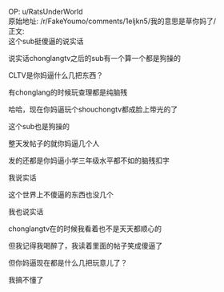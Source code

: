 
OP: u/RatsUnderWorld  
原始地址: /r/FakeYoumo/comments/1eljkn5/我的意思是草你妈了/  
正文:  
这个sub挺傻逼的说实话

说实话chonglangtv之后的sub有一个算一个都是狗操的

CLTV是你妈逼什么几把东西？

有chonglang的时候玩查理都是纯脑残

哈哈，现在你妈逼玩个shouchongtv都成脸上带光的了

这个sub也是狗操的

整天发帖子的就你妈逼几个人

发的还都是你妈逼小学三年级水平都不如的脑残扣字

我说实话

这个世界上不傻逼的东西也没几个

我也说实话

chonglangtv在的时候我看着也不是天天都顺心的

但我记得我喝醉了，我读着里面的帖子笑成傻逼了

但你妈逼现在都是什么几把玩意儿了？

我搞不懂了
